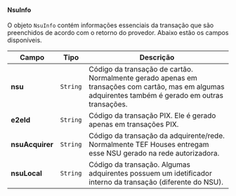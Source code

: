 #### NsuInfo

O objeto `NsuInfo` contém informações essenciais da transação que são preenchidos de acordo com o retorno do provedor. Abaixo estão os campos disponíveis.

| Campo           | Tipo     | Descrição                                                            |
|-----------------|----------|----------------------------------------------------------------------|
| **nsu**         | `String` | Código da transação de cartão. Normalmente gerado apenas em transações com cartão, mas em algumas adquirentes também é gerado em outras transações. |
| **e2eId**       | `String` | Código da transação PIX. Ele é gerado apenas em transações PIX.      |
| **nsuAcquirer** | `String` | Código da transação da adquirente/rede. Normalmente TEF Houses entregam esse NSU gerado na rede autorizadora. |
| **nsuLocal**    | `String` | Código da transação. Algumas adquirentes possuem um idetificador interno da transação (diferente do NSU). | 